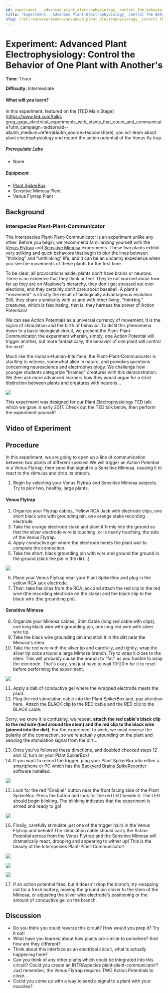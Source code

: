 ```yaml
---
id: experiment___advanced_plant_electrophysiology__control_the_behavior_of_one_plant_with_another's
title: "Experiment:  Advanced Plant Electrophysiology_ Control the Behavior of One Plant with Another's"
slug: /retired/experiments/advanced_plant_electrophysiology__control_the_behavior_of_one_plant_with_another's
---
```


# Experiment: Advanced Plant Electrophysiology: Control the Behavior of One Plant with Another's

**Time:**  1 hour

**Difficulty:**   Intermediate

#### What will you learn?

In this experiment, featured on the [TED Main Stage](https://www.ted.com/talks greg_gage_electrical_experiments_with_plants_that_count_and_communicate?utm_campaign=tedspread--a&utm_medium=referral&utm_source=tedcomshare), you will learn about plant electrophysiology and record the action potential of the Venus fly trap.

##### Prerequisite Labs

  * None

##### Equipment

* [Plant SpikerBox](/https://backyardbrains.com/products/plantspikerbox)
* Sensitive Mimosa Plant
* Venus Flytrap Plant


## Background

### Interspecies Plant-Plant-Communicator

The Interspecies Plant-Plant-Communicator is an experiment unlike any other.
Before you begin, we recommend familiarizing yourself with the [Venus
Flytrap](/experiments/plantspikerbox_VenusFlytrap) and [Sensitive
Mimosa](/experiments/plantspikerbox_SensitiveMimosa) experiments. These two
plants exhibit very striking and quick behaviors that begin to blur the lines
between "thinking" and "unthinking" life, and it can be an uncanny experience
when you see the movements of these plants for the first time.

To be clear, all provocations aside, plants don't have brains or neurons.
There is no evidence that they think or feel. They're not worried about how
far up they are on Mazlowe's hierarchy, they don't get stressed out over
elections, and they certainly don't care about baseball. A plant's "movement"
is strictly the result of biologically advantageous evolution. Still, they
share a similarity with us and with other living, "thinking," creatures, which
is fascinating; that is, they harness the power of Action Potentials!

We can see Action Potentials as a universal currency of movement. It is the
signal of stimulation and the birth of behavior. To distil this phenomena down
to a basic biological circuit, we present the Plant-Plant-Communicator, the
experiment wherein, simply, one Action Potential will trigger another, but
more fantastically, the behavior of one plant will control the next!

Much like the Human-Human-Interface, the Plant-Plant-Communicator is startling
to witness, somewhat alien in nature, and provokes questions concerning
neuroscience and electrophysiology. We challenge how younger students
categorize "brained" creatures with this demonstration. We then ask more
advanced learners how they would argue for a strict distinction between plants
and creatures with neurons...

[ ![](./img/planttoplant_comic.jpg)](img/planttoplant_comic.jpg)

This experiment was designed for our Plant Electrophysiology TED talk which we
gave in early 2017. Check out the TED talk below, then perform the experiment
yourself!

## Video of Experiment

## Procedure

In this experiment, we are going to open up a line of communication between
two plants of different species! We will trigger an Action Potential in a
Venus Flytrap, then send that signal to a Sensitive Mimosa, causing it to
react to the stimulus and drop its branch.

  1. Begin by selecting your Venus Flytrap and Sensitive Mimosa subjects. Try to pick two, healthy, large plants.   

#### Venus Flytrap

  2. Organize your Flytrap cables_ Yellow RCA Jack with electrode clips, one short black wire with grounding pin, one orange stake recording electrode. 
  3. Take the orange electrode stake and plant it firmly into the ground so that the silver electrode wire is touching, or is nearly touching, the side of the Venus Flytrap. 
  4. Apply conductive gel where the electrode meets the plant wall to complete the connection. 
  5. Take the short, black grounding pin with wire and ground the ground in the ground (stick the pin in the dirt...) 

[ ![](./img/VenusGround2.jpg)](img/VenusGround2.jpg)

  6. Place your Venus Flytrap near your Plant SpikerBox and plug in the yellow RCA jack electrode. 
  7. Then, take the clips from the RCA jack and attach the red clip to the red wire (the recording electrode on the stake) and the black clip to the black wire (the grounding pin).   

#### Sensitive Mimosa

  8. Organize your Mimosa cables_ Stim Cable (long red cable with clips), one long black wire with grounding pin, one long red wire with silver wire tip. 
  9. Take the black wire grounding pin and stick it in the dirt near the Mimosa's stem. 
  10. Take the red wire with the silver tip and carefully, and tightly, wrap the silver tip once around a large Mimosa branch. Try to wrap it close to the stem. This will probably cause the branch to "fall" as you fumble to wrap the electrode. That's okay, you just have to wait 10-20m for it to reset before performing the experiment. 

[ ![](./img/MimosaElectrode2.png)](img/MimosaElectrode2.png)

  11. Apply a dab of conductive gel where the wrapped electrode meets the plant. 
  12. Plug the red stimulation cable into the Plant SpikerBox and, pay attention here_ Attach the BLACK clip to the RED cable and the RED clip to the BLACK cable. 

  

Sorry, we know it is confusing, we repeat, **attach the red cable's black clip
to the red wire (tied around the stem) and the red clip to the black wire
(pinned into the dirt).** For the experiment to work, we must reverse the
polarity of the connection, so we're actually grounding on the plant and
sending the stimulation signal from the dirt...

  13. Once you've followed these directions, and doubled checked steps 12 and 13, turn on your Plant SpikerBox! 
  14. If you want to record the trigger, plug your Plant SpikerBox into either a smartphone or PC which has the [Backyard Brains SpikeRecorder](https://backyardbrains.com/products/spikerecorder) software installed. 

[ ![](./img/PPIAllSet_bright.jpg)](img/PPIAllSet_bright.jpg)

  15. Look for the red "Enable!" button near the front facing side of the Plant SpikerBox. Press the button and look for the red LED beside it. The LED should begin blinking. The blinking indicates that the experiment is armed and ready to go! 

[ ![](./img/ppcenablebutton.jpg)](img/ppcEnableButton.jpg)

  16. Finally, carefully stimulate just one of the trigger hairs in the Venus Flytrap and behold! The stimulation cable should carry the Action Potential across from the Venus Flytrap and the Sensitive Mimosa will dramatically react, drooping and appearing to wither up! This is the beauty of the Interspecies Plant-Plant-Communicator! 

[ ![](./img/PPIVenus_bright.jpg)](img/PPIVenus_bright.jpg)

[ ![](./img/PPIMimosa_bright.jpg)](img/PPIMimosa_bright.jpg)

[ ![](./img/Plantcommunication.gif)](img/Plantcommunication.gif)

  17. If an action potential fires, but it doesn't drop the branch, try swapping out for a fresh battery, moving the ground pin closer to the stem of the Mimosa, or adjusting the silver wire electrode's positioning or the amount of conductive gel on the branch. 

## Discussion

* Do you think you could reverse this circuit? How would you prep it? Try it out! 
* What have you learned about how plants are similar to ourselves? And how are they different? 
* Think about this interface as an electrical circuit, what is actually happening here? 
* Can you think of any other plants which could be integrated into this circuit? Could you create an INTRAspecies plant-plant-communicator? Just remember, the Venus Flytrap requires TWO Action Potentials to close... 
* Could you come up with a way to send a signal to a plant with your muscles?